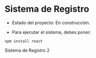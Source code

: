 <h1> Sistema de Registro</h1>

- Estado del proyecto: En construcción.

- Para ejecutar el sistema, debes poner:

```npm install react```

Sistema de Registro 2
